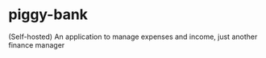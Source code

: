 # piggy-bank
(Self-hosted) An application to manage expenses and income, just another finance manager
